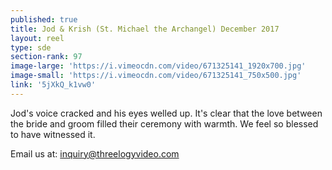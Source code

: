 ```yaml
---
published: true
title: Jod & Krish (St. Michael the Archangel) December 2017
layout: reel
type: sde
section-rank: 97
image-large: 'https://i.vimeocdn.com/video/671325141_1920x700.jpg'
image-small: 'https://i.vimeocdn.com/video/671325141_750x500.jpg'
link: '5jXkQ_k1vw0'
---
```

Jod's voice cracked and his eyes welled up. It's clear that the love between the bride and groom filled their ceremony with warmth. We feel so blessed to have witnessed it.

Email us at: inquiry@threelogyvideo.com